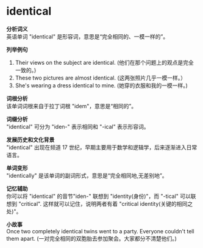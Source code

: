 # identical

**分析词义**  
英语单词 "identical" 是形容词，意思是“完全相同的、一模一样的”。

  

**列举例句**

  

1.  Their views on the subject are identical. (他们在那个问题上的观点是完全一致的。)
2.  These two pictures are almost identical. (这两张照片几乎一模一样。）
3.  She's wearing a dress identical to mine. (她穿的衣服和我的一模一样。)

  

**词根分析**  
该单词词根来自于拉丁词根 "idem"，意思是“相同的”。

  

**词缀分析**  
"identical" 可分为 "iden-" 表示相同和 "-ical" 表示形容词。

  

**发展历史和文化背景**  
"identical" 出现在频道 17 世纪，早期主要用于数学和逻辑学，后来逐渐进入日常语言。

  

**单词变形**  
"identically" 是该单词的副词形式，意思是“完全相同地,无差别地”。

  

**记忆辅助**  
你可以将 "identical" 的音节"iden-" 联想到 "identity(身份)"，而 "-tical" 可以联想到 "critical". 这样就可以记住，说明两者有着 "critical identity(关键的相同之处)"。

  

**小故事**  
Once two completely identical twins went to a party. Everyone couldn't tell them apart. (一对完全相同的双胞胎去参加聚会。大家都分不清楚他们。)
